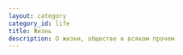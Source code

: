 ```yaml
---
layout: category
category_id: life
title: Жизнь
description: О жизни, обществе и всяком прочем
---
```

